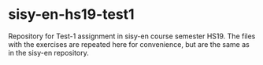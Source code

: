 # sisy-en-hs19-test1
Repository for Test-1 assignment in sisy-en course semester HS19.
The files with the exercises are repeated here for convenience, 
but are the same as in the sisy-en repository.
